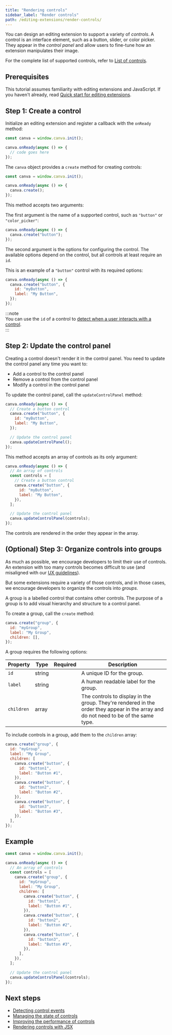 ```yaml
---
title: "Rendering controls"
sidebar_label: "Render controls"
path: /editing-extensions/render-controls/
---
```


You can design an editing extension to support a variety of _controls_. A control is an interface element, such as a button, slider, or color picker. They appear in the _control panel_ and allow users to fine-tune how an extension manipulates their image.

<!-- IMAGE -->

For the complete list of supported controls, refer to [List of controls](./controls.md).

## Prerequisites

This tutorial assumes familiarity with editing extensions and JavaScript. If you haven't already, read [Quick start for editing extensions](./quick-start.md).

## Step 1: Create a control

Initialize an editing extension and register a callback with the `onReady` method:

```javascript
const canva = window.canva.init();

canva.onReady(async () => {
  // code goes here
});
```

The `canva` object provides a `create` method for creating controls:

```javascript
const canva = window.canva.init();

canva.onReady(async () => {
  canva.create();
});
```

This method accepts two arguments:

The first argument is the name of a supported control, such as `"button"` or `"color_picker"`:

```javascript
canva.onReady(async () => {
  canva.create("button");
});
```

The second argument is the options for configuring the control. The available options depend on the control, but all controls at least require an `id`.

This is an example of a `"button"` control with its required options:

```javascript
canva.onReady(async () => {
  canva.create("button", {
    id: "myButton",
    label: "My Button",
  });
});
```

:::note  
 You can use the `id` of a control to [detect when a user interacts with a control](./control-events.md).  
:::

## Step 2: Update the control panel

Creating a control doesn't render it in the control panel. You need to update the control panel any time you want to:

- Add a control to the control panel
- Remove a control from the control panel
- Modify a control in the control panel

To update the control panel, call the `updateControlPanel` method:

```javascript
canva.onReady(async () => {
  // Create a button control
  canva.create("button", {
    id: "myButton",
    label: "My Button",
  });

  // Update the control panel
  canva.updateControlPanel();
});
```

This method accepts an array of controls as its only argument:

```javascript
canva.onReady(async () => {
  // An array of controls
  const controls = [
    // Create a button control
    canva.create("button", {
      id: "myButton",
      label: "My Button",
    }),
  ];

  // Update the control panel
  canva.updateControlPanel(controls);
});
```

The controls are rendered in the order they appear in the array.

## (Optional) Step 3: Organize controls into groups

As much as possible, we encourage developers to limit their use of controls. An extension with too many controls becomes difficult to use (and misaligned with our [UX guidelines](./../ux-guidelines.md)).

But some extensions require a variety of those controls, and in those cases, we encourage developers to organize the controls into _groups_.

<!-- IMAGE -->

A group is a labelled control that contains other controls. The purpose of a group is to add visual hierarchy and structure to a control panel.

To create a group, call the `create` method:

```javascript
canva.create("group", {
  id: "myGroup",
  label: "My Group",
  children: [],
});
```

A group requires the following options:

| Property   | Type   | Required | Description                                                                                                                          |
| ---------- | ------ | :------: | ------------------------------------------------------------------------------------------------------------------------------------ |
| `id`       | string | <Tick /> | A unique ID for the group.                                                                                                           |
| `label`    | string | <Tick /> | A human readable label for the group.                                                                                                |
| `children` | array  | <Tick /> | The controls to display in the group. They're rendered in the order they appear in the array and do not need to be of the same type. |

To include controls in a group, add them to the `children` array:

```javascript
canva.create("group", {
  id: "myGroup",
  label: "My Group",
  children: [
    canva.create("button", {
      id: "button1",
      label: "Button #1",
    }),
    canva.create("button", {
      id: "button2",
      label: "Button #2",
    }),
    canva.create("button", {
      id: "button3",
      label: "Button #3",
    }),
  ],
});
```

## Example

```javascript
const canva = window.canva.init();

canva.onReady(async () => {
  // An array of controls
  const controls = [
    canva.create("group", {
      id: "myGroup",
      label: "My Group",
      children: [
        canva.create("button", {
          id: "button1",
          label: "Button #1",
        }),
        canva.create("button", {
          id: "button2",
          label: "Button #2",
        }),
        canva.create("button", {
          id: "button3",
          label: "Button #3",
        }),
      ],
    }),
  ];

  // Update the control panel
  canva.updateControlPanel(controls);
});
```

## Next steps

- [Detecting control events](./control-events.md)
- [Managing the state of controls](./control-state.md)
- [Improving the performance of controls](./control-performance.md)
- [Rendering controls with JSX](./jsx.md)
